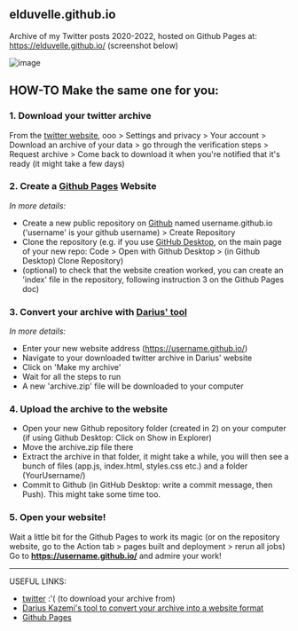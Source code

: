 ## elduvelle.github.io
Archive of my Twitter posts 2020-2022, hosted on Github Pages at: https://elduvelle.github.io/ (screenshot below)

![image](https://github.com/elduvelle/elduvelle.github.io/assets/64431932/42dac216-26f1-4e0e-baab-3f4a8a0f1c0b)


## HOW-TO Make the same one for you:

### 1. Download your twitter archive  
From the [twitter website](https://twitter.com/), ooo > Settings and privacy > Your account > Download an archive of your data > go through the verification steps > Request archive > Come back to download it when you're notified that it's ready (it might take a few days)
  
### 2. Create a [Github Pages](https://pages.github.com/) Website  
_In more details:_  
- Create a new public repository on [Github](https://github.com/) named username.github.io ('username' is your github username) > Create Repository  
- Clone the repository (e.g. if you use [GitHub Desktop](https://desktop.github.com/), on the main page of your new repo: Code > Open with Github Desktop > (in Github Desktop) Clone Repository)  
- (optional) to check that the website creation worked, you can create an 'index' file in the repository, following instruction 3 on the Github Pages doc)
      
### 3. Convert your archive with [Darius' tool](https://tinysubversions.com/twitter-archive/make-your-own/)  
_In more details:_
   - Enter your new website address (https://username.github.io/)  
   - Navigate to your downloaded twitter archive in Darius' website  
   - Click on 'Make my archive'  
   - Wait for all the steps to run  
   - A new 'archive.zip' file will be downloaded to your computer  

### 4. Upload the archive to the website  
- Open your new Github repository folder (created in 2) on your computer (if using Github Desktop: Click on Show in Explorer)  
- Move the archive.zip file there  
- Extract the archive in that folder, it might take a while, you will then see a bunch of files (app.js, index.html, styles.css etc.) and a folder (YourUsername/)  
- Commit to Github (in GitHub Desktop: write a commit message, then Push). This might take some time too.  

### 5. Open your website!
Wait a little bit for the Github Pages to work its magic (or on the repository website, go to the Action tab > pages built and deployment > rerun all jobs)  
Go to **https://username.github.io/** and admire your work!

----
USEFUL LINKS:
- [twitter](https://twitter.com/) :'( (to download your archive from)
- [Darius Kazemi's tool to convert your archive into a website format](https://tinysubversions.com/twitter-archive/make-your-own/)
- [Github Pages](https://pages.github.com/)

